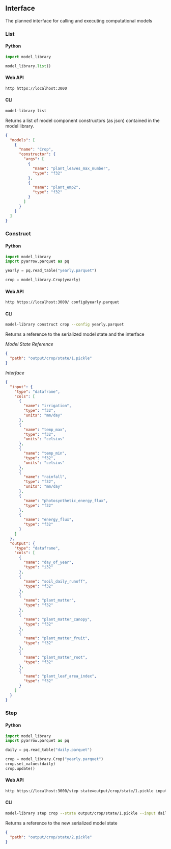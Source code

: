 Interface
---------

The planned interface for calling and executing computational models 

### List

#### Python

```python
import model_library

model_library.list()
```

#### Web API

```bash
http https://localhost:3000
```

#### CLI

```bash
model-library list
```

Returns a list of model component constructors (as json) contained in the model library.

```json
{
  "models": [
    {
      "name": "Crop",
      "constructor": {
        "args": [
          {
            "name": "plant_leaves_max_number",
            "type": "f32"
          },
          {
            "name": "plant_emp2",
            "type": "f32"
          }
        ]
      }
    }
  ]
}
```

### Construct


#### Python

```python
import model_library
import pyarrow.parquet as pq

yearly = pq.read_table("yearly.parquet")

crop = model_library.Crop(yearly)
```

#### Web API

```bash
http https://localhost:3000/ config@yearly.parquet
```

#### CLI

```bash
model-library construct crop --config yearly.parquet
```

Returns a reference to the serialized model state and the interface

*Model State Reference*

```json
{
  "path": "output/crop/state/1.pickle"
}
```

*Interface*

```json
{
  "input": {
    "type": "dataframe",
    "cols": [
      {
        "name": "irrigation",
        "type": "f32",
        "units": "mm/day"
      },
      {
        "name": "temp_max",
        "type": "f32",
        "units": "celsius"
      },
      {
        "name": "temp_min",
        "type": "f32",
        "units": "celsius"
      },
      {
        "name": "rainfall",
        "type": "f32",
        "units": "mm/day"
      },
      {
        "name": "photosynthetic_energy_flux",
        "type": "f32"
      },
      {
        "name": "energy_flux",
        "type": "f32"
      }
    ]
  },
  "output": {
    "type": "dataframe",
    "cols": [
      {
        "name": "day_of_year", 
        "type": "i32"
      },
      {
        "name": "soil_daily_runoff",
        "type": "f32"
      },
      {
        "name": "plant_matter",
        "type": "f32"
      },
      {
        "name": "plant_matter_canopy",
        "type": "f32"
      },
      {
        "name": "plant_matter_fruit",
        "type": "f32"
      },
      {
        "name": "plant_matter_root",
        "type": "f32"
      },
      {
        "name": "plant_leaf_area_index",
        "type": "f32"
      }
    ]
  }
}
```

### Step

#### Python

```python
import model_library
import pyarrow.parquet as pq

daily = pq.read_table("daily.parquet")

crop = model_library.Crop("yearly.parquet")
crop.set_values(daily)
crop.update()
```

#### Web API

```bash
http https://localhost:3000/step state=output/crop/state/1.pickle input@daily.parquet
```

#### CLI

```bash
model-library step crop --state output/crop/state/1.pickle --input daily.parquet
```

Returns a reference to the new serialized model state

```json
{
  "path": "output/crop/state/2.pickle"
}
```